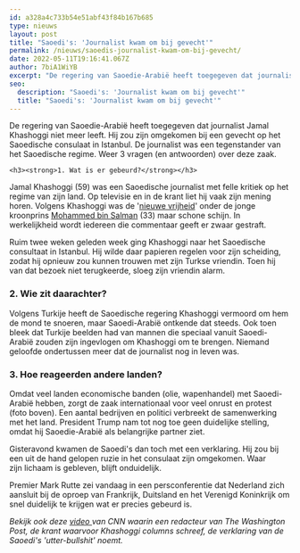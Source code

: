 ```yaml
---
id: a328a4c733b54e51abf43f84b167b685
type: nieuws
layout: post
title: "Saoedi's: 'Journalist kwam om bij gevecht'"
permalink: /nieuws/saoedis-journalist-kwam-om-bij-gevecht/
date: 2022-05-11T19:16:41.067Z
author: 7biA1WiYB
excerpt: "De regering van Saoedie-Arabië heeft toegegeven dat journalist Jamal Khashoggi niet meer leeft. Hij zou zijn omgekomen bij een gevecht op het Saoedische consulaat in Istanbul. De journalist was een tegenstander van het Saoedische regime. Weer 3 vragen (en antwoorden) over deze zaak.  "
seo:
  description: "Saoedi's: 'Journalist kwam om bij gevecht'"
  title: "Saoedi's: 'Journalist kwam om bij gevecht'"
---
```

De regering van Saoedie-Arabië heeft toegegeven dat journalist Jamal Khashoggi niet meer leeft. Hij zou zijn omgekomen bij een gevecht op het Saoedische consulaat in Istanbul. De journalist was een tegenstander van het Saoedische regime. Weer 3 vragen (en antwoorden) over deze zaak.  

    <h3><strong>1. Wat is er gebeurd?</strong></h3>
<p>Jamal Khashoggi (59) was een Saoedische journalist met felle kritiek op het regime van zijn land. Op televisie en in de krant liet hij vaak zijn mening horen. Volgens Khashoggi was de '<a href="https://7dagen.netlify.app/nieuws-video/vrouwen-eindelijk-achter-het-stuur-saoedi-arabi%C3%AB" target="_blank">nieuwe vrijheid</a>' onder de jonge kroonprins <a href="https://www.trouw.nl/democratie/na-de-zaak-khashoggi-is-mbs-niet-langer-de-toffe-jonge-prins~a1b66371/" target="_blank">Mohammed bin Salman</a> (33) maar schone schijn. In werkelijkheid wordt iedereen die commentaar geeft er zwaar gestraft.</p>
<p>Ruim twee weken geleden week ging Khashoggi naar het Saoedische consultaat in Istanbul. Hij wilde daar papieren regelen voor zijn scheiding, zodat hij opnieuw zou kunnen trouwen met zijn Turkse vriendin. Toen hij van dat bezoek niet terugkeerde, sloeg zijn vriendin alarm.</p>
<h3>2. Wie zit daarachter?</h3>
<p>Volgens Turkije heeft de Saoedische regering Khashoggi vermoord om hem de mond te snoeren, maar Saoedi-Arabië ontkende dat steeds. Ook toen bleek dat Turkije beelden had van mannen die speciaal vanuit Saoedi-Arabië zouden zijn ingevlogen om Khashoggi om te brengen. Niemand geloofde ondertussen meer dat de journalist nog in leven was.</p>
<h3>3. Hoe reageerden andere landen?</h3>
<p>Omdat veel landen economische banden (olie, wapenhandel) met Saoedi-Arabië hebben, zorgt de zaak internationaal voor veel onrust en protest (foto boven). Een aantal bedrijven en politici verbreekt de samenwerking met het land. President Trump nam tot nog toe geen duidelijke stelling, omdat hij Saoedie-Arabië als belangrijke partner ziet.</p>
<p>Gisteravond kwamen de Saoedi's dan toch met een verklaring. Hij zou bij een uit de hand gelopen ruzie in het consulaat zijn omgekomen. Waar zijn lichaam is gebleven, blijft onduidelijk.</p>
<p>Premier Mark Rutte zei vandaag in een persconferentie dat Nederland zich aansluit bij de oproep van Frankrijk, Duitsland en het Verenigd Koninkrijk om snel duidelijk te krijgen wat er precies gebeurd is.</p>
<p><i>Bekijk ook deze <a href="https://edition.cnn.com/videos/politics/2018/10/20/karen-attiah-jamal-khashoggi-wapo-editor-response-intv-nr-vpx.cnn" target="_blank">video </a>van CNN waarin een redacteur van The Washington Post, de krant waarvoor Khashoggi columns schreef, de verklaring van de Saoedi's 'utter-bullshit' noemt.</i></p>  
